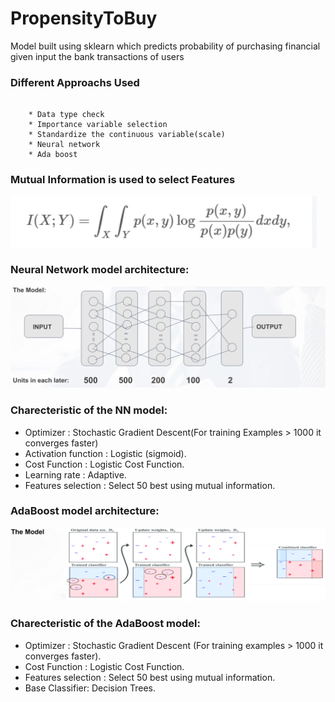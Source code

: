 # PropensityToBuy
Model built using sklearn which predicts probability of purchasing financial given input the bank transactions of users
### Different Approachs Used
```
    
    * Data type check
    * Importance variable selection
    * Standardize the continuous variable(scale)
    * Neural network
    * Ada boost
```
### Mutual Information is used to select Features

![alt text](images/mi.png "Description goes here")

### Neural Network model architecture:

![alt text](images/NN.png "Description goes here")

### Charecteristic of the NN model:

- Optimizer : Stochastic Gradient Descent(For training Examples > 1000 it converges faster)
- Activation function : Logistic (sigmoid).
- Cost Function : Logistic Cost Function.
- Learning rate : Adaptive.
- Features selection : Select 50 best using mutual information.

### AdaBoost model architecture:

![alt text](images/ada.png "Description goes here")

### Charecteristic of the AdaBoost model:

- Optimizer : Stochastic Gradient Descent (For training examples > 1000 it converges faster).
- Cost Function : Logistic Cost Function.
- Features selection : Select 50 best using mutual information.
- Base Classifier: Decision Trees.
